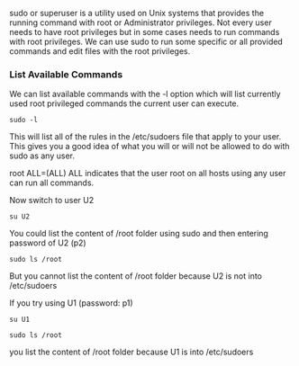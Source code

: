 sudo or superuser is a utility used on Unix systems that provides the running command with root or Administrator privileges. Not every user needs to have root privileges but in some cases needs to run commands with root privileges. We can use sudo to run some specific or all provided commands and edit files with the root privileges.

### List Available Commands

We can list available commands with the -l option which will list currently used root privileged commands the current user can execute.

`sudo -l`

This will list all of the rules in the /etc/sudoers file that apply to your user. This gives you a good idea of what you will or will not be allowed to do with sudo as any user.

root  ALL=(ALL) ALL indicates that the user root on all hosts using any user can run all commands. 

Now switch to user U2

`su U2`

You could list the content of /root folder using sudo and then entering password of U2 (p2)

`sudo ls /root`

But you cannot list the content of /root folder because U2 is not into /etc/sudoers 

If you try using U1 (password: p1)

`su U1`

`sudo ls /root`

you list the content of /root folder because U1 is into /etc/sudoers 

